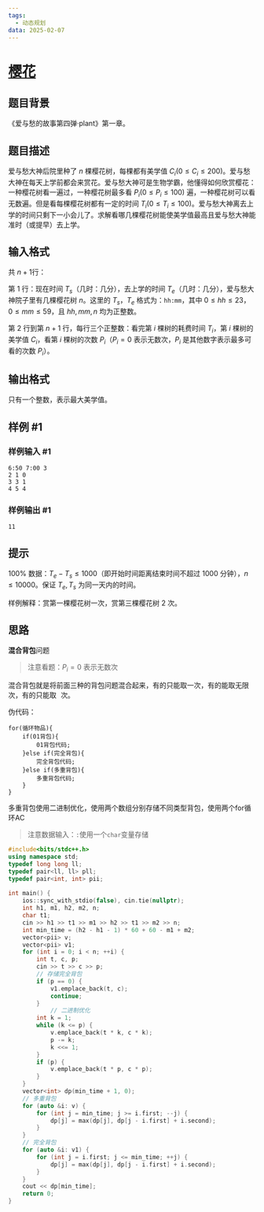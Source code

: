 ```yaml
---
tags:
  - 动态规划
data: 2025-02-07
---
```

# [樱花](https://www.luogu.com.cn/problem/P1833)

## 题目背景

《爱与愁的故事第四弹·plant》第一章。

## 题目描述

爱与愁大神后院里种了 $n$ 棵樱花树，每棵都有美学值 $C_i(0 \le C_i \le 200)$。爱与愁大神在每天上学前都会来赏花。爱与愁大神可是生物学霸，他懂得如何欣赏樱花：一种樱花树看一遍过，一种樱花树最多看 $P_i(0 \le P_i \le 100)$ 遍，一种樱花树可以看无数遍。但是看每棵樱花树都有一定的时间 $T_i(0 \le T_i \le 100)$。爱与愁大神离去上学的时间只剩下一小会儿了。求解看哪几棵樱花树能使美学值最高且爱与愁大神能准时（或提早）去上学。

## 输入格式

共 $n+1$行：

第 $1$ 行：现在时间 $T_s$（几时：几分），去上学的时间 $T_e$（几时：几分），爱与愁大神院子里有几棵樱花树 $n$。这里的 $T_s$，$T_e$ 格式为：`hh:mm`，其中 $0 \leq hh \leq 23$，$0 \leq mm \leq 59$，且 $hh,mm,n$ 均为正整数。

第 $2$ 行到第 $n+1$ 行，每行三个正整数：看完第 $i$ 棵树的耗费时间 $T_i$，第 $i$ 棵树的美学值 $C_i$，看第 $i$ 棵树的次数 $P_i$（$P_i=0$ 表示无数次，$P_i$ 是其他数字表示最多可看的次数 $P_i$）。

## 输出格式

只有一个整数，表示最大美学值。

## 样例 #1

### 样例输入 #1

```
6:50 7:00 3
2 1 0
3 3 1
4 5 4
```

### 样例输出 #1

```
11
```

## 提示

$100\%$ 数据：$T_e-T_s \leq 1000$（即开始时间距离结束时间不超过 $1000$ 分钟），$n \leq 10000$。保证 $T_e,T_s$ 为同一天内的时间。

样例解释：赏第一棵樱花树一次，赏第三棵樱花树 $2$ 次。

## 思路
**混合背包**问题

> 注意看题：$P_i=0$ 表示无数次

混合背包就是将前面三种的背包问题混合起来，有的只能取一次，有的能取无限次，有的只能取 ![](data:image/gif;base64,R0lGODlhAQABAIAAAAAAAP///yH5BAEAAAAALAAAAAABAAEAAAIBRAA7 "k") 次。

伪代码：
```plain
for(循环物品){
	if(01背包){
		01背包代码;
	}else if(完全背包){
		完全背包代码;
	}else if(多重背包){
		多重背包代码;
	}
}
```

多重背包使用二进制优化，使用两个数组分别存储不同类型背包，使用两个for循环AC

> 注意数据输入：`:`使用一个`char`变量存储

```cpp
#include<bits/stdc++.h>  
using namespace std;  
typedef long long ll;  
typedef pair<ll, ll> pll;  
typedef pair<int, int> pii;  
  
int main() {  
    ios::sync_with_stdio(false), cin.tie(nullptr);  
    int h1, m1, h2, m2, n;  
    char t1;  
    cin >> h1 >> t1 >> m1 >> h2 >> t1 >> m2 >> n;  
    int min_time = (h2 - h1 - 1) * 60 + 60 - m1 + m2;  
    vector<pii> v;  
    vector<pii> v1;  
    for (int i = 0; i < n; ++i) {  
        int t, c, p;  
        cin >> t >> c >> p;  
        // 存储完全背包
        if (p == 0) {  
            v1.emplace_back(t, c);  
            continue;  
        }  
	        // 二进制优化
        int k = 1;  
        while (k <= p) {  
            v.emplace_back(t * k, c * k);  
            p -= k;  
            k <<= 1;  
        }  
        if (p) {  
            v.emplace_back(t * p, c * p);  
        }  
    }  
    vector<int> dp(min_time + 1, 0);  
    // 多重背包
    for (auto &i: v) {  
        for (int j = min_time; j >= i.first; --j) {  
            dp[j] = max(dp[j], dp[j - i.first] + i.second);  
        }  
    }  
    // 完全背包
    for (auto &i: v1) {  
        for (int j = i.first; j <= min_time; ++j) {  
            dp[j] = max(dp[j], dp[j - i.first] + i.second);  
        }  
    }  
    cout << dp[min_time];  
    return 0;  
}
```